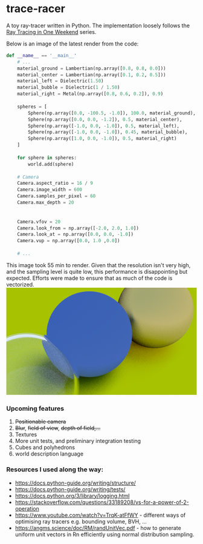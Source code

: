 # trace-racer
A toy ray-tracer written in Python. The implementation loosely follows the
[Ray Tracing in One Weekend](https://raytracing.github.io/books/RayTracingInOneWeekend.html) series.

Below is an image of the latest render from the code:
```py
def __name__ == '__main__'
    # ...
    material_ground = Lambertian(np.array([0.8, 0.8, 0.0]))
    material_center = Lambertian(np.array([0.1, 0.2, 0.5]))
    material_left = Dielectric(1.50)
    material_bubble = Dielectric(1 / 1.50)
    material_right = Metal(np.array([0.8, 0.6, 0.2]), 0.9)

    spheres = [
        Sphere(np.array([0.0, -100.5, -1.0]), 100.0, material_ground),
        Sphere(np.array([0.0, 0.0, -1.2]), 0.5, material_center),
        Sphere(np.array([-1.0, 0.0, -1.0]), 0.5, material_left),
        Sphere(np.array([-1.0, 0.0, -1.0]), 0.45, material_bubble),
        Sphere(np.array([1.0, 0.0, -1.0]), 0.5, material_right)
    ]

    for sphere in spheres:
        world.add(sphere)

    # Camera
    Camera.aspect_ratio = 16 / 9
    Camera.image_width = 600
    Camera.samples_per_pixel = 60
    Camera.max_depth = 20


    Camera.vfov = 20
    Camera.look_from = np.array([-2.0, 2.0, 1.0])
    Camera.look_at = np.array([0.0, 0.0, -1.0])
    Camera.vup = np.array([0.0, 1.0 ,0.0])

    # ...
```
This image took 55 min to render. Given that the resolution isn't very high, and
the sampling level is quite low, this performance is disappointing but expected.
Efforts were made to ensure that as much of the code is vectorized.
![Latest Render](data/look-from-a-distance-zoom.png)

### Upcoming features
1. ~~Positionable camera~~
2. ~~Blur~~, ~~field of view~~, ~~depth of field,...~~
3. Textures
4. More unit tests, and preliminary integration testing
5. Cubes and polyhedrons
6. world description language

### Resources I used along the way:
- https://docs.python-guide.org/writing/structure/
- https://docs.python-guide.org/writing/tests/
- https://docs.python.org/3/library/logging.html
- https://stackoverflow.com/questions/33189208/vs-for-a-power-of-2-operation
- https://www.youtube.com/watch?v=TrqK-atFfWY - different ways of optimising
ray tracers e.g. bounding volume, BVH, ...
- https://angms.science/doc/RM/randUnitVec.pdf - how to generate uniform unit
vectors in Rn efficiently using normal distribution sampling.